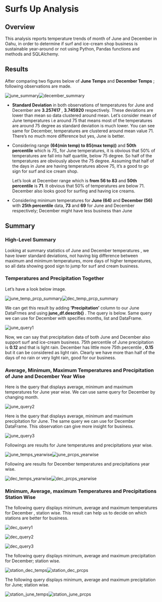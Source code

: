 # Surfs Up Analysis

## Overview

This analysis reports temperature trends of month of June and December in Oahu, in order to determine if surf and ice-cream shop business is sustainable year-around or not using Python, Pandas functions and methods and SQLAlchemy.

## Results

After comparing two figures below of __June Temps__ and __December Temps__ ; following observations are made.

  ![june_summary](https://user-images.githubusercontent.com/107717882/184427319-b5a3ce03-2ad7-4f59-8dc5-bb19c7d32b61.png)![december_summary](https://user-images.githubusercontent.com/107717882/184427342-de8eeae6-b201-4a70-8d99-73a4d9c5e897.png)

  
* __Standard Deviation__ in both observations of temperatures for June and December are  __3.257417__ , __3.745920__  respectively. These deviations are lower than       mean so data clustered around mean. Let’s consider mean of June temperatures i.e around 75 that means most of the temperatures are around 75 degree as standard         deviation is much lower. You can see same for December, temperatures are clustered around mean value 71. There’s no much more difference but yes, June is better. 

* Considering range __(64(min temp) to 85(max temp))__ and __50th percentile__ which is _75__ for June temperatures, it is obvious that  50% of temperatures are fall     into half quartile, below 75 degree. So half of the temperatures are obviously above the 75 degree. Assuming that half of the days in June are having temperatures     above 75, it’s a good to go sign for surf and ice cream shop.  

  Let’s look at December range which is __from 56 to 83__ and __50th percentile__ is __71__.  It obvious that 50% of temperatures are below 71. December also looks       good for surfing and having ice creams. 
  
* Considering minimum temperatures for __June (64)__ and __December (56)__ with __25th percentile__ data, __73__  and __69__ for June and December respectively;         December might have less business than June 

## Summary

### __High-Level Summary__

Looking at summary statistics of June and December temperatures , we have lower standard deviations, not having big difference between maximum and minimum temperatures, more days of higher temperatures, so all data showing good sign to jump for surf and cream business. 

###  __Temperatures and Precipitation Together__ 

Let’s have a look below image.  

![june_temp_prcp_summary](https://user-images.githubusercontent.com/107717882/184429636-e96f0bce-9c1f-4690-a72b-80f415a7df07.png)![dec_temp_prcp_summary](https://user-images.githubusercontent.com/107717882/184429660-c611d1bf-0a9b-40fe-9b5a-53d3aabc62a4.png)

We can get this result by adding __’Precipitation’__ column to our June DataFrmes and using __june_df.describ()__ . The query is below. Same query we can use for December with specifies months, list and DataFrame. 

![june_query1](https://user-images.githubusercontent.com/107717882/184429702-9901224a-97ed-41cd-8d1a-7fa229b7408f.png)

Now, we can say that precipitation data of both June and December also support surf and ice-cream business. 75th percentile of June precipitation is __0.12__ and that is light rain. December has little more 75th percentile , __0.15__ but it can be considered as light rain. Clearly we have more than half of the days of no rain or very light rain, good for our business. 

###  __Average, Minimum, Maximum Temperatures and Precipitation of June and December Year Wise__

Here is the query that displays average, minimum and maximum temperatures for June year wise. We can use same query for December by changing month. 

![june_query2](https://user-images.githubusercontent.com/107717882/184429885-cbeada9b-7cb5-46bf-84d2-898aa4dc534b.png)

Here is the query that displays average, minimum and maximum precipitation for June. The same query we can use for December DataFrame. This observation can give more insight for business.

![june_query3](https://user-images.githubusercontent.com/107717882/184429919-5de428c5-f9a1-4021-82c0-68ecc6998308.png)

Followings are results for June temperatures and precipitations year wise.

![june_temps_yearwise](https://user-images.githubusercontent.com/107717882/184429974-bd6ccd89-3ef7-4f83-b2bb-f50c8d90ebc6.png)![june_prcps_yearwise](https://user-images.githubusercontent.com/107717882/184430028-545b2baa-aed1-4974-b396-05a574995d95.png)

Following are results for December temperatures and precipitations year wise.

![dec_temps_yearwise](https://user-images.githubusercontent.com/107717882/184430074-16b53636-2c2d-4fee-a9f7-921c2b1980ba.png)![dec_prcps_yearwise](https://user-images.githubusercontent.com/107717882/184430091-088770af-109c-4e76-bee6-cc31f7120783.png)

###  __Minimum, Average, maximum Temperatures and Precipitations Station Wise__

The following query displays minimum, average and maximum temperatures for December , station wise. This result can help us to decide on which stations are better for business. 

![dec_query1](https://user-images.githubusercontent.com/107717882/184430141-8dd3a39d-baf8-47a5-a645-02e672857187.png)

![dec_query2](https://user-images.githubusercontent.com/107717882/184430163-55675d00-182c-4c70-9d61-ebf470f40bdd.png)

![dec_query3](https://user-images.githubusercontent.com/107717882/184430173-b46a2cbb-cccf-4363-b4fc-9da5cc156f7e.png)

The following query displays minimum, average and maximum precipitation for December; station wise.

![station_dec_temps](https://user-images.githubusercontent.com/107717882/184430226-a771a629-3ab3-4a51-a4d8-db1242d99a8f.png)![station_dec_prcps](https://user-images.githubusercontent.com/107717882/184430243-c0c279f7-6d97-4af4-904e-8c15df329c43.png)

The following query displays minimum, average and maximum precipitation for June; station wise.

![station_june_temps](https://user-images.githubusercontent.com/107717882/184430297-e42e0d70-a40d-4830-a785-1041657751ae.png)![station_june_prcps](https://user-images.githubusercontent.com/107717882/184430315-c095b550-8315-4d38-b6f6-80e86223a61b.png)

